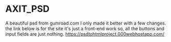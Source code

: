 # AXIT_PSD
A beautiful psd from gumroad.com I only made it better with a few changes.
the link below is for the site it's just a front-end work so, all the buttons and input fields are just nothing.
https://psdtohtmlproject.000webhostapp.com/
